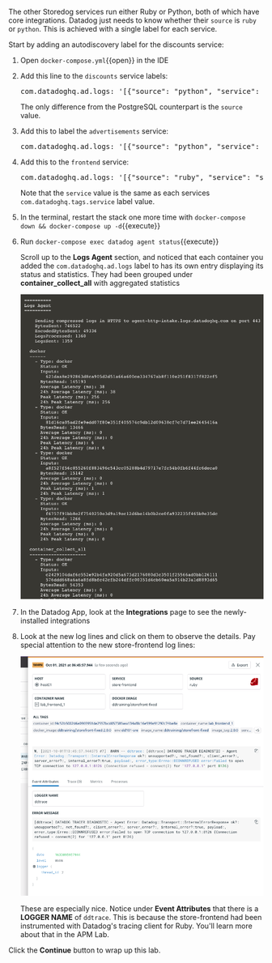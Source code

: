 The other Storedog services run either Ruby or Python, both of which have core integrations. Datadog just needs to know whether their `source` is `ruby` or `python`. This is achieved with a single label for each service.

Start by adding an autodiscovery label for the discounts service:

1. Open `docker-compose.yml`{{open}} in the IDE

2. Add this line to the `discounts` service labels:

    <pre class="file" data-filename="docker-compose.yml" data-target="insert" data-marker="# discounts log label here">
   com.datadoghq.ad.logs: '[{"source": "python", "service": "discounts-service"}]'</pre>

    The only difference from the PostgreSQL counterpart is the `source` value.

3. Add this to label the `advertisements` service:
    
    <pre class="file" data-filename="docker-compose.yml" data-target="insert" data-marker="# advertisements log label here">
   com.datadoghq.ad.logs: '[{"source": "python", "service": "advertisements-service"}]'</pre>

4. Add this to the `frontend` service:
    <pre class="file" data-filename="docker-compose.yml" data-target="insert" data-marker="# frontend log label here">
   com.datadoghq.ad.logs: '[{"source": "ruby", "service": "store-frontend"}]'</pre>
    
    Note that the `service` value is the same as each services `com.datadoghq.tags.service` label value.

5. In the terminal, restart the stack one more time with `docker-compose down && docker-compose up -d`{{execute}}

6. Run `docker-compose exec datadog agent status`{{execute}}

    Scroll up to the **Logs Agent** section, and noticed that each container you added the `com.datadoghq.ad.logs` label to has its own entry displaying its status and statistics. They had been grouped under **container_collect_all** with aggregated statistics

    ![Individual container log entries](./assets/individual_log_checks.png)

7. In the Datadog App, look at the **Integrations** page to see the newly-installed integrations

8. Look at the new log lines and click on them to observe the details. Pay special attention to the new store-frontend log lines:

    ![Store frontend ruby logs](./assets/storefront-post-label-log.png)

    These are especially nice. Notice under **Event Attributes** that there is a **LOGGER NAME** of `ddtrace`. This is because the store-frontend had been instrumented with Datadog's tracing client for Ruby. You'll learn more about that in the APM Lab.

Click the **Continue** button to wrap up this lab.